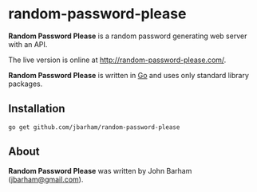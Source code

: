 random-password-please
======================

__Random Password Please__ is a random password generating web server with an API.

The live version is online at <http://random-password-please.com/>.

__Random Password Please__ is written in [Go](http://golang.org) and uses only
standard library packages.

Installation
------------

	go get github.com/jbarham/random-password-please

About
-----

__Random Password Please__ was written by John Barham (<jbarham@gmail.com>).